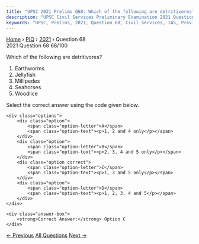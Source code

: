 ```yaml
---
title: "UPSC 2021 Prelims Q68: Which of the following are detritivores?   1. Earthworms   2..."
description: "UPSC Civil Services Preliminary Examination 2021 Question 68 with options and answer"
keywords: "UPSC, Prelims, 2021, Question 68, Civil Services, IAS, Previous Year Questions"
---
```


<nav class="breadcrumb">
    <a href="../../">Home</a>
    <span>›</span>
    <a href="../">PIQ</a>
    <span>›</span>
    <a href="./">2021</a>
    <span>›</span>
    <span>Question 68</span>
</nav>

<div class="question-header">
    <div class="question-meta">
        <span class="year-badge">2021</span>
        <span class="question-number">Question 68</span>
        <span class="progress">68/100</span>
    </div>
    <div class="progress-bar">
        <div class="progress-fill" style="width: 68.0%"></div>
    </div>
</div>

<div class="question-content">
    <div class="question-text">
        <p>Which of the following are detritivores?</p>
<ol>
<li>Earthworms</li>
<li>Jellyfish</li>
<li>Millipedes</li>
<li>Seahorses</li>
<li>Woodlice</li>
</ol>
<p>Select the correct answer using the code given below.</p>
    </div>
    
    <div class="options">
        <div class="option">
            <span class="option-letter">A</span>
            <span class="option-text"><p>1, 2 and 4 only</p></span>
        </div>
        <div class="option">
            <span class="option-letter">B</span>
            <span class="option-text"><p>2, 3, 4 and 5 only</p></span>
        </div>
        <div class="option correct">
            <span class="option-letter">C</span>
            <span class="option-text"><p>1, 3 and 5 only</p></span>
        </div>
        <div class="option">
            <span class="option-letter">D</span>
            <span class="option-text"><p>1, 2, 3, 4 and 5</p></span>
        </div>
    </div>

    <div class="answer-box">
        <strong>Correct Answer:</strong> Option C
    </div>
</div>

<div class="question-nav">
    <a href="../q067-in-case-of-which-one-of-the-following-biogeochemic/" class="nav-btn prev">← Previous</a>
    <a href="../" class="nav-btn center">All Questions</a>
    <a href="../q069-the-common-carbon-metric-supported-by-unep-has-bee/" class="nav-btn next">Next →</a>
</div>

